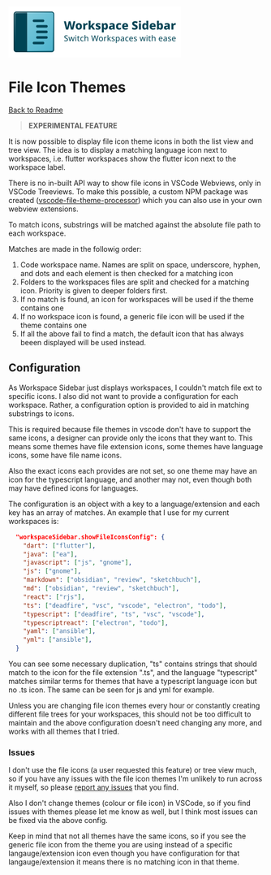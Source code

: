 ![Workspace Sidebar Preview](../docs/images/logo/logo.png)

# File Icon Themes

[Back to Readme](../README.md)

> **EXPERIMENTAL FEATURE**

It is now possible to display file icon theme icons in both the list view and tree view. The idea is to display a matching language icon next to workspaces, i.e. flutter workspaces show the flutter icon next to the workspace label.

There is no in-built API way to show file icons in VSCode Webviews, only in VSCode Treeviews. To make this possible, a custom NPM package was created ([vscode-file-theme-processor](https://www.npmjs.com/package/vscode-file-theme-processor)) which you can also use in your own webview extensions.

To match icons, substrings will be matched against the absolute file path to each workspace.

Matches are made in the followig order:

1. Code workspace name. Names are split on space, underscore, hyphen, and dots and each element is then checked for a matching icon
2. Folders to the workspaces files are split and checked for a matching icon. Priority is given to deeper folders first.
3. If no match is found, an icon for workspaces will be used if the theme contains one
4. If no workspace icon is found, a generic file icon will be used if the theme contains one
5. If all the above fail to find a match, the default icon that has always beeen displayed will be used instead.

## Configuration

As Workspace Sidebar just displays workspaces, I couldn't match file ext to specific icons. I also did not want to provide a configuration for each workspace. Rather, a configuration option is provided to aid in matching substrings to icons.

This is required because file themes in vscode don't have to support the same icons, a designer can provide only the icons that they want to. This means some themes have file extension icons, some themes have language icons, some have file name icons.

Also the exact icons each provides are not set, so one theme may have an icon for the typescript language, and another may not, even though both may have defined icons for languages.

The configuration is an object with a key to a language/extension and each key has an array of matches. An example that I use for my current workspaces is:

```json
  "workspaceSidebar.showFileIconsConfig": {
    "dart": ["flutter"],
    "java": ["ea"],
    "javascript": ["js", "gnome"],
    "js": ["gnome"],
    "markdown": ["obsidian", "review", "sketchbuch"],
    "md": ["obsidian", "review", "sketchbuch"],
    "react": ["rjs"],
    "ts": ["deadfire", "vsc", "vscode", "electron", "todo"],
    "typescript": ["deadfire", "ts", "vsc", "vscode"],
    "typescriptreact": ["electron", "todo"],
    "yaml": ["ansible"],
    "yml": ["ansible"],
  }
```

You can see some necessary duplication, "ts" contains strings that should match to the icon for the file extension ".ts", and the language "typescript" matches similar terms for themes that have a typescript language icon but no .ts icon. The same can be seen for js and yml for example.

Unless you are changing file icon themes every hour or constantly creating different file trees for your workspaces, this should not be too difficult to maintain and the above configuration doesn't need changing any more, and works with all themes that I tried.

### Issues

I don't use the file icons (a user requested this feature) or tree view much, so if you have any issues with the file icon themes I'm unlikely to run across it myself, so please [report any issues](https://github.com/sketchbuch/vsc-workspace-sidebar/issues) that you find.

Also I don't change themes (colour or file icon) in VSCode, so if you find issues with themes please let me know as well, but I think most issues can be fixed via the above config.

Keep in mind that not all themes have the same icons, so if you see the generic file icon from the theme you are using instead of a specific langauge/extension icon even though you have configuration for that langauge/extension it means there is no matching icon in that theme.
